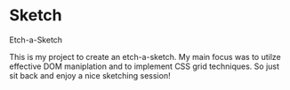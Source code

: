 # Sketch
Etch-a-Sketch 

This is my project to create an etch-a-sketch. My main focus was to utilze effective DOM maniplation and to implement CSS grid techniques. So just sit back and enjoy a nice sketching session!
